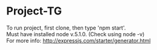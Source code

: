 # Project-TG
  To run project, first clone, then type 'npm start'. <br />
  Must have installed node v.5.1.0. (Check using node -v) <br />
  For more info: http://expressjs.com/starter/generator.html
